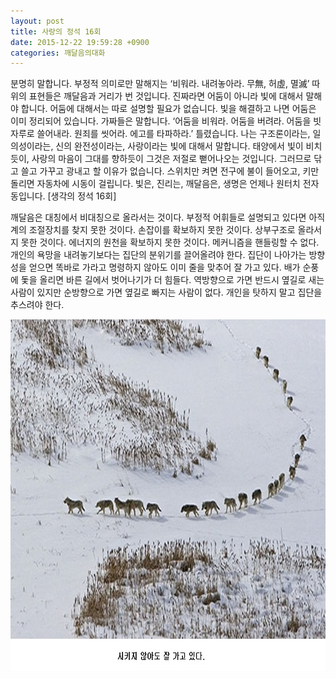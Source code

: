 ```yaml
---
layout: post
title: 사랑의 정석 16회
date: 2015-12-22 19:59:28 +0900
categories: 깨달음의대화
---
```

분명히 말합니다. 부정적 의미로만 말해지는 ‘비워라. 내려놓아라. 무無, 허虛, 멸滅’ 따위의 표현들은 깨달음과 거리가 번 것입니다. 진짜라면 어둠이 아니라 빛에 대해서 말해야 합니다. 어둠에 대해서는 따로 설명할 필요가 없습니다. 빛을 해결하고 나면 어둠은 이미 정리되어 있습니다. 가짜들은 말합니다. ‘어둠을 비워라. 어둠을 버려라. 어둠을 빗자루로 쓸어내라. 원죄를 씻어라. 에고를 타파하라.’ 틀렸습니다. 나는 구조론이라는, 일의성이라는, 신의 완전성이라는, 사랑이라는 빛에 대해서 말합니다. 태양에서 빛이 비치듯이, 사랑의 마음이 그대를 향하듯이 그것은 저절로 뻗어나오는 것입니다. 그러므로 닦고 쓸고 가꾸고 광내고 할 이유가 없습니다. 스위치만 켜면 전구에 불이 들어오고, 키만 돌리면 자동차에 시동이 걸립니다. 빛은, 진리는, 깨달음은, 생명은 언제나 원터치 전자동입니다. [생각의 정석 16회]

  


깨달음은 대칭에서 비대칭으로 올라서는 것이다. 부정적 어휘들로 설명되고 있다면 아직 계의 조절장치를 찾지 못한 것이다. 손잡이를 확보하지 못한 것이다. 상부구조로 올라서지 못한 것이다. 에너지의 원천을 확보하지 못한 것이다. 메커니즘을 핸들링할 수 없다. 개인의 욕망을 내려놓기보다는 집단의 분위기를 끌어올려야 한다. 집단이 나아가는 방향성을 얻으면 똑바로 가라고 명령하지 않아도 이미 줄을 맞추어 잘 가고 있다. 배가 순풍에 돛을 올리면 바른 길에서 벗어나기가 더 힘들다. 역방향으로 가면 반드시 옆길로 새는 사람이 있지만 순방향으로 가면 옆길로 빠지는 사람이 없다. 개인을 탓하지 말고 집단을 추스려야 한다. 

  




  


  



<img src="files/attach/images/198/959/650/12.jpg" alt="12.jpg" width="740" height="563" />